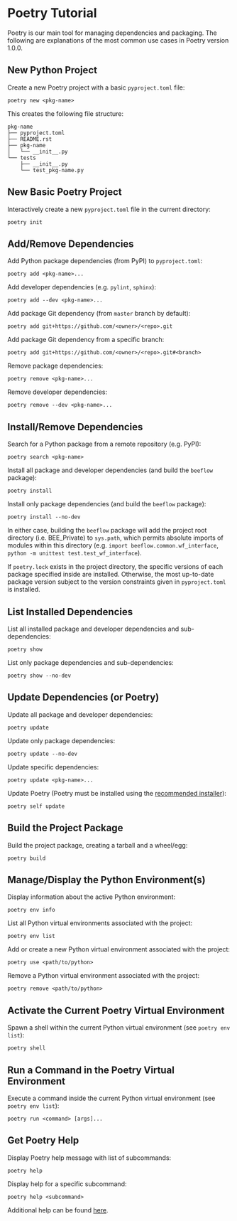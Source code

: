 # Poetry Tutorial
Poetry is our main tool for managing dependencies and packaging.
The following are explanations of the most common use cases in Poetry version 1.0.0.

## New Python Project
Create a new Poetry project with a basic `pyproject.toml` file:

`poetry new <pkg-name>`

This creates the following file structure:
```
pkg-name
├── pyproject.toml
├── README.rst
├── pkg-name
│   └── __init__.py
└── tests
    ├── __init__.py
    └── test_pkg-name.py
```

## New Basic Poetry Project
Interactively create a new `pyproject.toml` file in the current directory:

`poetry init`

## Add/Remove Dependencies
Add Python package dependencies (from PyPI) to `pyproject.toml`:

`poetry add <pkg-name>...`

Add developer dependencies (e.g. `pylint`, `sphinx`):

`poetry add --dev <pkg-name>...`

Add package Git dependency (from `master` branch by default):

`poetry add git+https://github.com/<owner>/<repo>.git`

Add package Git dependency from a specific branch:

`poetry add git+https://github.com/<owner>/<repo>.git#<branch>`

Remove package dependencies:

`poetry remove <pkg-name>...`

Remove developer dependencies:

`poetry remove --dev <pkg-name>...`

## Install/Remove Dependencies
Search for a Python package from a remote repository (e.g. PyPI):

`poetry search <pkg-name>`

Install all package and developer dependencies (and build the `beeflow` package):

`poetry install`

Install only package dependencies (and build the `beeflow` package):

`poetry install --no-dev`

In either case, building the `beeflow` package will add the project root directory (i.e. BEE_Private) to
`sys.path`, which permits absolute imports of modules within this directory
(e.g. `import beeflow.common.wf_interface`, `python -m unittest test.test_wf_interface`).

If `poetry.lock` exists in the project directory, the specific versions of each package specified inside are installed.
Otherwise, the most up-to-date package version subject to the version constraints given in `pyproject.toml` is installed.

## List Installed Dependencies
List all installed package and developer dependencies and sub-dependencies:

`poetry show`

List only package dependencies and sub-dependencies:

`poetry show --no-dev`

## Update Dependencies (or Poetry)
Update all package and developer dependencies:

`poetry update`

Update only package dependencies:

`poetry update --no-dev`

Update specific dependencies:

`poetry update <pkg-name>...`

Update Poetry (Poetry must be installed using the [recommended installer](https://python-poetry.org/docs/#installation)):

`poetry self update`

## Build the Project Package
Build the project package, creating a tarball and a wheel/egg:

`poetry build`

## Manage/Display the Python Environment(s)
Display information about the active Python environment:

`poetry env info`

List all Python virtual environments associated with the project:

`poetry env list`

Add or create a new Python virtual environment associated with the project:

`poetry use <path/to/python>`

Remove a Python virtual environment associated with the project:

`poetry remove <path/to/python>`

## Activate the Current Poetry Virtual Environment
Spawn a shell within the current Python virtual environment (see `poetry env list`):

`poetry shell`

## Run a Command in the Poetry Virtual Environment
Execute a command inside the current Python virtual environment (see `poetry env list`):

`poetry run <command> [args]...`

## Get Poetry Help
Display Poetry help message with list of subcommands:

`poetry help`

Display help for a specific subcommand:

`poetry help <subcommand>`

Additional help can be found [here](https://python-poetry.org/docs/).
